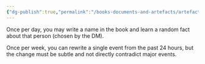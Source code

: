 ```yaml
---
{"dg-publish":true,"permalink":"/books-documents-and-artefacts/artefacts/tome-of-unfinished-stories/","tags":["Artefact"],"updated":"2025-02-14T12:26:44.781+00:00"}
---
```



Once per day, you may write a name in the book and learn a random fact about that person (chosen by the DM).

Once per week, you can rewrite a single event from the past 24 hours, but the change must be subtle and not directly contradict major events.